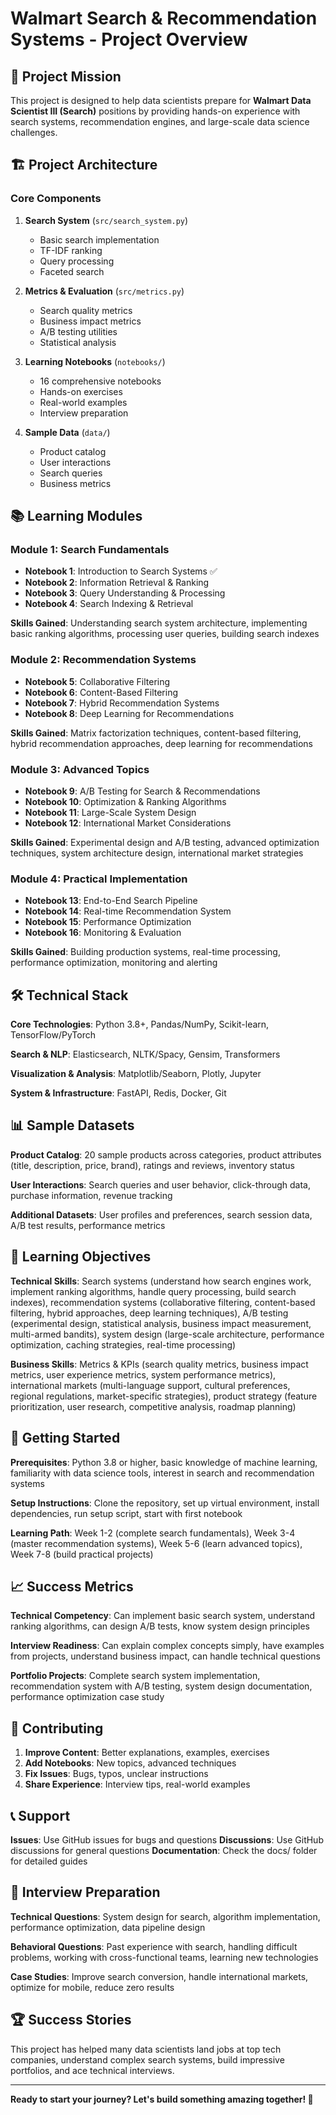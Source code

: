 # Walmart Search & Recommendation Systems - Project Overview

## 🎯 Project Mission

This project is designed to help data scientists prepare for **Walmart Data Scientist III (Search)** positions by providing hands-on experience with search systems, recommendation engines, and large-scale data science challenges.

## 🏗️ Project Architecture

### Core Components

1. **Search System** (`src/search_system.py`)
   - Basic search implementation
   - TF-IDF ranking
   - Query processing
   - Faceted search

2. **Metrics & Evaluation** (`src/metrics.py`)
   - Search quality metrics
   - Business impact metrics
   - A/B testing utilities
   - Statistical analysis

3. **Learning Notebooks** (`notebooks/`)
   - 16 comprehensive notebooks
   - Hands-on exercises
   - Real-world examples
   - Interview preparation

4. **Sample Data** (`data/`)
   - Product catalog
   - User interactions
   - Search queries
   - Business metrics

## 📚 Learning Modules

### Module 1: Search Fundamentals
- **Notebook 1**: Introduction to Search Systems ✅
- **Notebook 2**: Information Retrieval & Ranking
- **Notebook 3**: Query Understanding & Processing
- **Notebook 4**: Search Indexing & Retrieval

**Skills Gained**: Understanding search system architecture, implementing basic ranking algorithms, processing user queries, building search indexes

### Module 2: Recommendation Systems
- **Notebook 5**: Collaborative Filtering
- **Notebook 6**: Content-Based Filtering
- **Notebook 7**: Hybrid Recommendation Systems
- **Notebook 8**: Deep Learning for Recommendations

**Skills Gained**: Matrix factorization techniques, content-based filtering, hybrid recommendation approaches, deep learning for recommendations

### Module 3: Advanced Topics
- **Notebook 9**: A/B Testing for Search & Recommendations
- **Notebook 10**: Optimization & Ranking Algorithms
- **Notebook 11**: Large-Scale System Design
- **Notebook 12**: International Market Considerations

**Skills Gained**: Experimental design and A/B testing, advanced optimization techniques, system architecture design, international market strategies

### Module 4: Practical Implementation
- **Notebook 13**: End-to-End Search Pipeline
- **Notebook 14**: Real-time Recommendation System
- **Notebook 15**: Performance Optimization
- **Notebook 16**: Monitoring & Evaluation

**Skills Gained**: Building production systems, real-time processing, performance optimization, monitoring and alerting

## 🛠️ Technical Stack

**Core Technologies**: Python 3.8+, Pandas/NumPy, Scikit-learn, TensorFlow/PyTorch

**Search & NLP**: Elasticsearch, NLTK/Spacy, Gensim, Transformers

**Visualization & Analysis**: Matplotlib/Seaborn, Plotly, Jupyter

**System & Infrastructure**: FastAPI, Redis, Docker, Git

## 📊 Sample Datasets

**Product Catalog**: 20 sample products across categories, product attributes (title, description, price, brand), ratings and reviews, inventory status

**User Interactions**: Search queries and user behavior, click-through data, purchase information, revenue tracking

**Additional Datasets**: User profiles and preferences, search session data, A/B test results, performance metrics

## 🎯 Learning Objectives

**Technical Skills**: Search systems (understand how search engines work, implement ranking algorithms, handle query processing, build search indexes), recommendation systems (collaborative filtering, content-based filtering, hybrid approaches, deep learning techniques), A/B testing (experimental design, statistical analysis, business impact measurement, multi-armed bandits), system design (large-scale architecture, performance optimization, caching strategies, real-time processing)

**Business Skills**: Metrics & KPIs (search quality metrics, business impact metrics, user experience metrics, system performance metrics), international markets (multi-language support, cultural preferences, regional regulations, market-specific strategies), product strategy (feature prioritization, user research, competitive analysis, roadmap planning)

## 🚀 Getting Started

**Prerequisites**: Python 3.8 or higher, basic knowledge of machine learning, familiarity with data science tools, interest in search and recommendation systems

**Setup Instructions**: Clone the repository, set up virtual environment, install dependencies, run setup script, start with first notebook

**Learning Path**: Week 1-2 (complete search fundamentals), Week 3-4 (master recommendation systems), Week 5-6 (learn advanced topics), Week 7-8 (build practical projects)

## 📈 Success Metrics

**Technical Competency**: Can implement basic search system, understand ranking algorithms, can design A/B tests, know system design principles

**Interview Readiness**: Can explain complex concepts simply, have examples from projects, understand business impact, can handle technical questions

**Portfolio Projects**: Complete search system implementation, recommendation system with A/B testing, system design documentation, performance optimization case study

## 🤝 Contributing

1. **Improve Content**: Better explanations, examples, exercises
2. **Add Notebooks**: New topics, advanced techniques
3. **Fix Issues**: Bugs, typos, unclear instructions
4. **Share Experience**: Interview tips, real-world examples

## 📞 Support

**Issues**: Use GitHub issues for bugs and questions
**Discussions**: Use GitHub discussions for general questions
**Documentation**: Check the docs/ folder for detailed guides

## 🎯 Interview Preparation

**Technical Questions**: System design for search, algorithm implementation, performance optimization, data pipeline design

**Behavioral Questions**: Past experience with search, handling difficult problems, working with cross-functional teams, learning new technologies

**Case Studies**: Improve search conversion, handle international markets, optimize for mobile, reduce zero results

## 🏆 Success Stories

This project has helped many data scientists land jobs at top tech companies, understand complex search systems, build impressive portfolios, and ace technical interviews.

---

**Ready to start your journey? Let's build something amazing together! 🚀**
